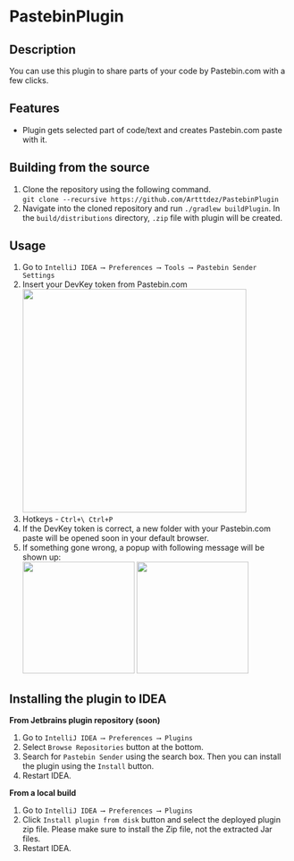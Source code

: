 # PastebinPlugin
Description
-----------------------------------
You can use this plugin to share parts of your code by Pastebin.com with a few clicks.

Features
-----------------------------------
* Plugin gets selected part of code/text and creates Pastebin.com paste with it.


Building from the source
-----------------------------------
1. Clone the repository using the following command. <br>
   `git clone --recursive https://github.com/Artttdez/PastebinPlugin`
2. Navigate into the cloned repository and run `./gradlew buildPlugin`. In the `build/distributions` directory, `.zip` file with plugin will be created.

Usage
-----------------------------------
1. Go to `IntelliJ IDEA ⟶ Preferences ⟶ Tools ⟶ Pastebin Sender Settings` 
2. Insert your DevKey token from Pastebin.com
   <br>
   <img src="https://sun9-36.userapi.com/impg/2_erjs_S3dibTsiMFM0GGM-L1mh2L6q410gyJw/guvOnPDo-78.jpg?size=1960x1462&quality=96&sign=9bd131c58af70292875d3b174fa00e21&type=album" width="400px">
3. Hotkeys - `Ctrl+\ Ctrl+P`
4. If the DevKey token is correct, a new folder with your Pastebin.com paste will be opened soon in your default browser. 
5. If something gone wrong, a popup with following message will be shown up:
   <br>
   <img src="https://sun9-65.userapi.com/impg/5pEmU0x2ApbvMHynG6El6FgM8xzX8GgDBBwAAA/Oxh7p9HU4pM.jpg?size=524x418&quality=96&sign=05aee51c1a082890a505cd8211f9cd36&type=album" width="200px">
   <img src="https://sun9-30.userapi.com/impg/CxY_MD3CByCeRwApVLKWOYFRJPLsjxjOQellkQ/G2NXOWYkxVU.jpg?size=524x416&quality=96&sign=002ec0b28930e5179b5f0696afe2d09a&type=album" width="200px">

Installing the plugin to IDEA
-----------------------------------

**From Jetbrains plugin repository (soon)**
1. Go to `IntelliJ IDEA ⟶ Preferences ⟶ Plugins`
2. Select `Browse Repositories` button at the bottom.
3. Search for `Pastebin Sender` using the search box. Then you can install the plugin using the `Install` button.
4. Restart IDEA.

**From a local build**
1. Go to `IntelliJ IDEA ⟶ Preferences ⟶ Plugins`
2. Click `Install plugin from disk` button and select the deployed plugin zip file. Please make sure to install the Zip file, not the extracted Jar files.
3. Restart IDEA.